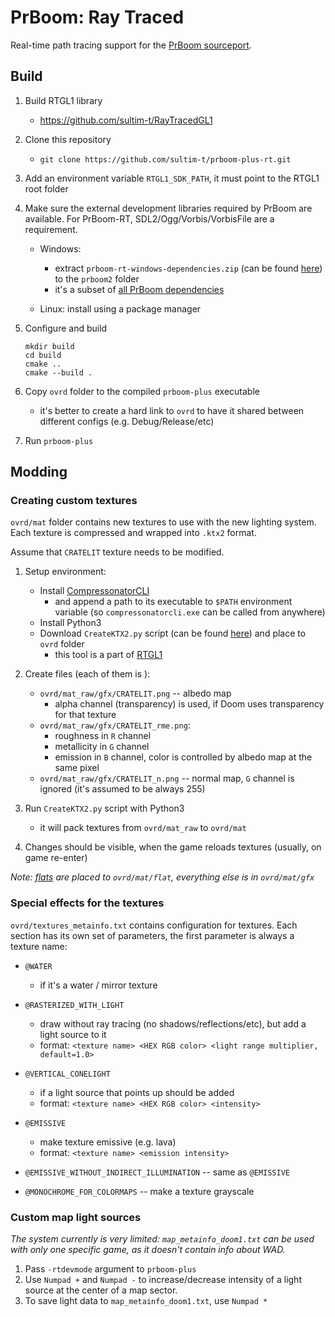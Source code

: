 # PrBoom: Ray Traced

Real-time path tracing support for the [PrBoom sourceport](https://github.com/coelckers/prboom-plus).



## Build

1. Build RTGL1 library
    * https://github.com/sultim-t/RayTracedGL1

1. Clone this repository
    * `git clone https://github.com/sultim-t/prboom-plus-rt.git`

1. Add an environment variable `RTGL1_SDK_PATH`, it must point to the RTGL1 root folder

1. Make sure the external development libraries required by PrBoom are available. For PrBoom-RT, SDL2/Ogg/Vorbis/VorbisFile are a requirement.
    
    * Windows: 
        * extract `prboom-rt-windows-dependencies.zip` (can be found [here](https://github.com/sultim-t/prboom-plus-rt/releases/tag/v2.6.1-rt1.0.2)) to the `prboom2` folder
        * it's a subset of [all PrBoom dependencies](https://github.com/coelckers/prboom-plus/releases/tag/windows_dependencies)
 
    * Linux: install using a package manager

1. Configure and build
    ```
    mkdir build
    cd build
    cmake ..
    cmake --build .
    ```
    
1. Copy `ovrd` folder to the compiled `prboom-plus` executable
    * it's better to create a hard link to `ovrd` to have it shared between different configs (e.g. Debug/Release/etc) 

1. Run `prboom-plus`



## Modding

### Creating custom textures

`ovrd/mat` folder contains new textures to use with the new lighting system. 
Each texture is compressed and wrapped into `.ktx2` format.

Assume that `CRATELIT` texture needs to be modified.

1. Setup environment:
    * Install [CompressonatorCLI](https://gpuopen.com/compressonator/) 
        * and append a path to its executable to `$PATH` environment variable (so `compressonatorcli.exe` can be called from anywhere)
    * Install Python3
    * Download `CreateKTX2.py` script (can be found [here](https://github.com/sultim-t/prboom-plus-rt/releases/tag/v2.6.1-rt1.0.2)) and place to `ovrd` folder
        * this tool is a part of [RTGL1](https://github.com/sultim-t/RayTracedGL1#textures)

1. Create files (each of them is ):
    * `ovrd/mat_raw/gfx/CRATELIT.png` -- albedo map
        * alpha channel (transparency) is used, if Doom uses transparency for that texture 
    * `ovrd/mat_raw/gfx/CRATELIT_rme.png`:
        * roughness in `R` channel
        * metallicity in `G` channel
        * emission in `B` channel, color is controlled by albedo map at the same pixel
    * `ovrd/mat_raw/gfx/CRATELIT_n.png` -- normal map, `G` channel is ignored (it's assumed to be always 255) 
1. Run `CreateKTX2.py` script with Python3
    * it will pack textures from `ovrd/mat_raw` to `ovrd/mat`

1. Changes should be visible, when the game reloads textures (usually, on game re-enter)

*Note: [flats](https://doom.fandom.com/wiki/Flat) are placed to `ovrd/mat/flat`, everything else is in `ovrd/mat/gfx`*



### Special effects for the textures
`ovrd/textures_metainfo.txt` contains configuration for textures. Each section has its own set of parameters, the first parameter is always a texture name:
* `@WATER`
    * if it's a water / mirror texture 

* `@RASTERIZED_WITH_LIGHT`
    * draw without ray tracing (no shadows/reflections/etc), but add a light source to it
    * format: `<texture name> <HEX RGB color> <light range multiplier, default=1.0>`

* `@VERTICAL_CONELIGHT`
    * if a light source that points up should be added  
    * format: `<texture name> <HEX RGB color> <intensity>`

* `@EMISSIVE`
    * make texture emissive (e.g. lava)
    * format: `<texture name> <emission intensity>`
    

* `@EMISSIVE_WITHOUT_INDIRECT_ILLUMINATION` -- same as `@EMISSIVE`

* `@MONOCHROME_FOR_COLORMAPS` -- make a texture grayscale



### Custom map light sources

*The system currently is very limited: `map_metainfo_doom1.txt` can be used with only one specific game, as it doesn't contain info about WAD.*

1. Pass `-rtdevmode` argument to `prboom-plus`
1. Use `Numpad +` and `Numpad -` to increase/decrease intensity of a light source at the center of a map sector.
1. To save light data to `map_metainfo_doom1.txt`, use `Numpad *`



